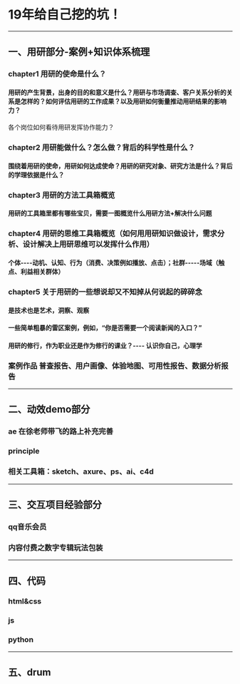 # 19年给自己挖的坑！
-----------------------------
## 一、用研部分-案例+知识体系梳理

### chapter1 用研的使命是什么？
#### 用研的产生背景，出身的目的和意义是什么？用研与市场调查、客户关系分析的关系是怎样的？如何评估用研的工作成果？以及用研如何衡量推动用研结果的影响力？
各个岗位如何看待用研发挥协作能力？

### chapter2 用研能做什么？怎么做？背后的科学性是什么？
#### 围绕着用研的使命，用研如何达成使命？用研的研究对象、研究方法是什么？背后的学理依据是什么？

### chapter3 用研的方法工具箱概览
#### 用研的工具箱里都有哪些宝贝，需要一图概览什么用研方法+解决什么问题

### chapter4 用研的思维工具箱概览（如何用用研知识做设计，需求分析、设计解决上用研思维可以发挥什么作用）
#### 个体----动机、认知、行为（消费、决策例如播放、点击）；社群-----场域（触点、利益相关群体）

### chapter5 关于用研的一些想说却又不知掉从何说起的碎碎念
#### 是技术也是艺术，洞察、观察
#### 一些简单粗暴的雷区案例，例如，“你是否需要一个阅读新闻的入口？”
#### 用研的修行，作为职业还是作为修行的课业？---- 认识你自己，心理学

### 案例作品 普查报告、用户画像、体验地图、可用性报告、数据分析报告
---------------------------------------------------------------
## 二、动效demo部分

### ae 在徐老师带飞的路上补充完善
### principle
### 相关工具箱：sketch、axure、ps、ai、c4d
---------------------------------------------------------------
## 三、交互项目经验部分

### qq音乐会员
### 内容付费之数字专辑玩法包装
---------------------------------------------------------------
## 四、代码

### html&css
### js
### python
---------------------------------------------------------------
## 五、drum
